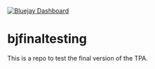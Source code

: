 [![Bluejay Dashboard](https://img.shields.io/badge/Bluejay-Dashboard_777-blue.svg)](http://dashboard.bluejay.governify.io/dashboard/script/dashboardLoader.js?dashboardURL=https://reporter.bluejay.governify.io/api/v4/dashboards/tpa-PSG2-2023-GH-raffrearaUS_bjfinaltesting/main)

# bjfinaltesting

This is a repo to test the final version of the TPA.
